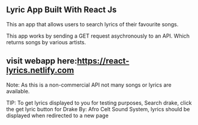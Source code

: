 ## Lyric App Built With React Js


This an app that allows users to search lyrics of their favourite songs.

This app works by sending a GET request asychronously to an API. Which returns songs by various artists.


## visit webapp here:https://react-lyrics.netlify.com


Note: As this is a non-commercial API not many songs or lyrics are available.

TIP: To get lyrics displayed to you for testing purposes,
      Search drake,
       click the get lyric button for Drake By: Afro Celt Sound System, 
       lyrics should be displayed when redirected to a new page
